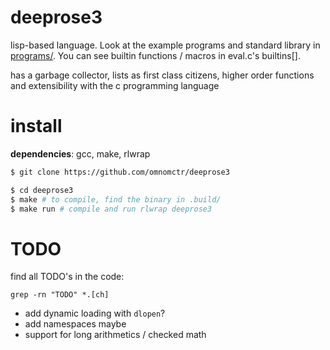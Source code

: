# deeprose3

lisp-based language. Look at the example programs and standard library in [programs/](https://github.com/omnomctr/deeprose3/tree/main/programs).
You can see builtin functions / macros in eval.c's builtins[].

has a garbage collector, lists as first class citizens, higher order functions and extensibility with the c programming language

# install

**dependencies**: gcc, make, rlwrap

```sh
$ git clone https://github.com/omnomctr/deeprose3

$ cd deeprose3
$ make # to compile, find the binary in .build/
$ make run # compile and run rlwrap deeprose3 
```

# TODO
find all TODO's in the code:
```ch
grep -rn "TODO" *.[ch]
```
* add dynamic loading with `dlopen`?
* add namespaces maybe
* support for long arithmetics / checked math
